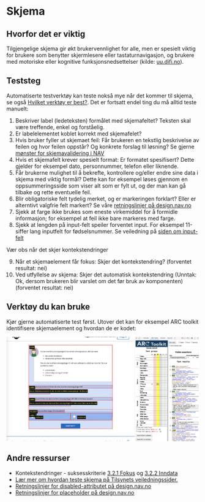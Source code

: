 # Skjema

## Hvorfor det er viktig
Tilgjengelige skjema gir økt brukervennlighet for alle, men er spesielt viktig for brukere som benytter skjermlesere eller tastaturnavigasjon, og brukere med motoriske eller kognitive funksjonsnedsettelser (kilde: [uu.difi.no](https://uu.difi.no/krav-og-regelverk/losningsforslag-web/skjema)).

## Teststeg
Automatiserte testverktøy kan teste nokså mye når det kommer til skjema, se også [Hvilket verktøy er best?](/hvordan-faa-det-til/UU-testing/automatisert-testing/hvilket-verktøy-er-best.md). Det er fortsatt endel ting du må alltid teste manuelt:

1. Beskriver label (ledeteksten) formålet med skjemafeltet? Teksten skal være treffende, enkel og forståelig.
2. Er labelelementet koblet korrekt med skjemafelet?
3. Hvis bruker fyller ut skjemaet feil: Får brukeren en tekstlig beskrivelse av feilen og hvor feilen oppstår? Og konkrete forslag til løsning? Se gjerne [mønster for skjemavalidering i NAV](https://design.nav.no/patterns/form-validation)
4. Hvis et skjemafelt krever spesielt format: Er formatet spesifisert? Dette gjelder for eksempel dato, personnummer, telefon eller liknende.
5. Får brukerne mulighet til å bekrefte, kontrollere og/eller endre sine data i skjema med viktig formål? Dette kan for eksempel løses gjennom en oppsummeringsside som viser alt som er fylt ut, og der man kan gå tilbake og rette eventuelle feil.
6. Blir obligatoriske felt tydelig merket, og er markeringen forklart? Eller er alterntivt valgfrie felt markert? Se våre [retningslinjer på design.nav.no](https://design.nav.no/components/input/accessibility) 
7. Sjekk at farge ikke brukes som eneste virkemiddel for å formidle informasjon; for eksempel at feil ikke bare markeres med farge.
8. Sjekk at lengden på input-felt speiler forventet input. For eksempel 11-siffer lang inputfelt for fødselsnummer. Se veiledning på [siden om input-felt](https://design.nav.no/components/input#lengde)


Vær obs når det skjer kontekstendringer

9. Når et skjemaelement får fokus: Skjer det  kontekstendring? (forventet resultat: nei)
10. Ved utfyllelse av skjema: Skjer det automatisk kontekstendring (Unntak: Ok, dersom brukeren blir varslet om det før bruk av komponenten)(forventet resultat: nei)

## Verktøy du kan bruke
Kjør gjerne automatiserte test først. Utover det kan for eksempel ARC toolkit identifisere skjemaelement og hvordan de er kodet:

![skjemavisning i ARC toolkit](https://github.com/navikt/universell-utforming/blob/master/hvordan-faa-det-til/UU-testing/manuell-testing/skjema.png)

## Andre ressurser
* Kontekstendringer - suksesskriterie [3.2.1 Fokus](https://uu.difi.no/krav-og-regelverk/wcag-20-standarden/321-fokus-niva) og 
[3.2.2 Inndata](https://uu.difi.no/krav-og-regelverk/wcag-20-standarden/322-inndata-niva)
* [Lær mer om hvordan teste skjema på Tilsynets veiledningssider.](https://uu.difi.no/krav-og-regelverk/kom-i-gang/hvordan-teste-universell-utforming-av-ditt-nettsted#skjema)
* [Retningslinjer for disabled-attributet på design.nav.no](https://design.nav.no/accessibility/disabled)
* [Retningslinjer for placeholder på design.nav.no](https://design.nav.no/accessibility/placeholders)
